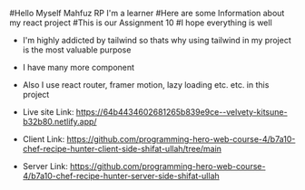 #Hello Myself Mahfuz RP I'm a learner
#Here are some Information about my react project
#This is our Assignment 10
#I hope everything is well
- I'm highly addicted by tailwind so thats why using tailwind in my project is the most valuable purpose
- I have many more component
- Also I use react router, framer motion, lazy loading etc. etc. in this project

- Live site Link: https://64b4434602681265b839e9ce--velvety-kitsune-b32b80.netlify.app/
- Client Link: https://github.com/programming-hero-web-course-4/b7a10-chef-recipe-hunter-client-side-shifat-ullah/tree/main
- Server Link: https://github.com/programming-hero-web-course-4/b7a10-chef-recipe-hunter-server-side-shifat-ullah
